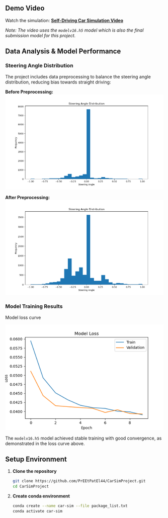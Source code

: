 

## Demo Video

Watch the simulation:
[**Self-Driving Car Simulation Video**](https://drive.google.com/file/d/1aoU14itfc-nT7xGAAOn5hT1vciHzjgiT/view?usp=sharing)

*Note: The video uses the `modelv16.h5` model which is also the final submission  model for this project.*

## Data Analysis & Model Performance

### Steering Angle Distribution

The project includes data preprocessing to balance the steering angle distribution, reducing bias towards straight driving:

**Before Preprocessing:**
![Steering Angle Distribution Before](images/SteeringAngleDistributionBefore.png)

**After Preprocessing:**
![Steering Angle Distribution After](images/SteeringAngleDistributionAfter.png)

### Model Training Results

Model loss curve

![Model Loss Curve](images/v16.png)

The `modelv16.h5` model achieved stable training with good convergence, as demonstrated in the loss curve above.

## Setup Environment

1. **Clone the repository**
   ```bash
   git clone https://github.com/PrEEtPatEl44/CarSimProject.git
   cd CarSimProject
   ```

2. **Create conda environment**
   ```bash
   conda create --name car-sim --file package_list.txt
   conda activate car-sim
   ```


